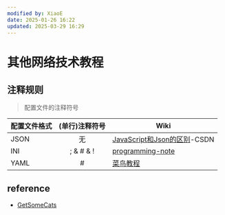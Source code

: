 ```yaml
---
modified by: XiaoE
date: 2025-01-26 16:22
updated: 2025-03-29 16:29
---
```

# 其他网络技术教程

## 注释规则
> 配置文件的注释符号

| 配置文件格式 | (单行)注释符号  | Wiki                                                                                         |
| ------ | :-------: | -------------------------------------------------------------------------------------------- |
| JSON   |     无     | [JavaScript和Json的区别](https://blog.csdn.net/qq_44273429/article/details/117409345)-CSDN       |
| INI    | ; & # & ! | [programming-note](https://programming-note-sylarliu.readthedocs.io/zh-cn/latest/index.html) |
| YAML   |     #     | [菜鸟教程](https://www.runoob.com/w3cnote/yaml-intro.html)                                       |

## reference
- [GetSomeCats](https://github.com/getsomecat/GetSomeCats)